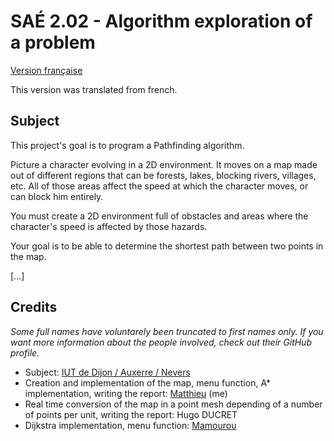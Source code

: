 # SAÉ 2.02 - Algorithm exploration of a problem

[Version française](https://github.com/giroletm/uB-B1-SAE/tree/master/S2_02/README.md)

This version was translated from french.

## Subject

This project's goal is to program a Pathfinding algorithm.

Picture a character evolving in a 2D environment. It moves on a map made out of different regions that can be forests, lakes, blocking rivers, villages, etc. All of those areas affect the speed at which the character moves, or can block him entirely.

You must create a 2D environment full of obstacles and areas where the character's speed is affected by those hazards.

Your goal is to be able to determine the shortest path between two points in the map.

[...]

## Credits

*Some full names have voluntarely been truncated to first names only. If you want more information about the people involved, check out their GitHub profile.*

- Subject: [IUT de Dijon / Auxerre / Nevers](https://iutdijon.u-bourgogne.fr/www)
- Creation and implementation of the map, menu function, A* implementation, writing the report: [Matthieu](https://github.com/giroletm) (me)
- Real time conversion of the map in a point mesh depending of a number of points per unit, writing the report: Hugo DUCRET
- Dijkstra implementation, menu function: [Mamourou](https://github.com/MrPikuniku)